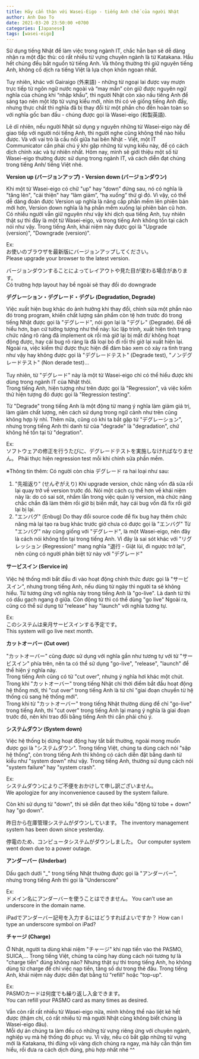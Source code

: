 ```yaml
---
title: Hãy cẩn thận với Wasei-Eigo - tiếng Anh chế của người Nhật
author: Anh Dao To
date: 2021-03-20 23:50:00 +0700
categories: [Japanese]
tags: [wasei-eigo]
---
```

Sử dụng tiếng Nhật để làm việc trong ngành IT, chắc hẳn bạn sẽ dễ dàng nhận ra một đặc thù: có rất nhiều từ vựng chuyên ngành là từ Katakana. Hầu hết chúng đều bắt nguồn từ tiếng Anh. Và thông thường thì giữ nguyên tiếng Anh, không cố dịch ra tiếng Việt là lựa chọn khôn ngoan nhất.

Tuy nhiên, khác với Gairaigo (外来語) - những từ ngoại lai được vay mượn trực tiếp từ ngôn ngữ nước ngoài và “may mắn” còn giữ được nguyên ngữ nghĩa của chúng khi “nhập khẩu”, thì người Nhật còn xào nấu tiếng Anh để sáng tạo nên một lớp từ vựng kiểu mới, nhìn thì có vẻ giống tiếng Anh đấy, nhưng thực chất thì nghĩa đã bị thay đổi từ một phần cho đến hoàn toàn so với nghĩa gốc ban đầu - chúng được gọi là Wasei-eigo (和製英語).

Lẽ dĩ nhiên, nếu người Nhật sử dụng y nguyên những từ Wasei-eigo này để giao tiếp với người nói tiếng Anh, thì người nghe cũng không thể nào hiểu được. Và với vai trò là cầu nối giữa hai bên Nhật - Việt, một IT Communicator cần phải chú ý khi gặp những từ vựng kiểu này, để có cách dịch chính xác và tự nhiên nhất. Hôm nay, mình sẽ giới thiệu một số từ Wasei-eigo thường được sử dụng trong ngành IT, và cách diễn đạt chúng trong tiếng Anh/ tiếng Việt nhé.

**Version up (バージョンアップ)・Version down (バージョンダウン)**

Khi một từ Wasei-eigo có chữ "up" hay “down” đứng sau, nó có nghĩa là "tăng lên", "cải thiện" hay “làm giảm”, “hạ xuống” thứ gì đó.
Vì vậy, có thể dễ dàng đoán được Version up nghĩa là nâng cấp phần mềm lên phiên bản mới hơn, Version down nghĩa là hạ phần mềm xuống lại phiên bản cũ hơn. 
Có nhiều người vẫn giữ nguyên như vậy khi dịch qua tiếng Anh, tuy nhiên thật sự thì đây là một từ Wasei-eigo, và trong tiếng Anh không tồn tại cách nói như vậy.
Trong tiếng Anh, khái niệm này được gọi là "Upgrade (version)", "Downgrade (version)".

Ex: </br>
お使いのブラウザを最新版にバージョンアップしてください。</br>
Please upgrade your browser to the latest version.

バージョンダウンすることによってレイアウトや見た目が変わる場合があります。</br>
Có trường hợp layout hay bề ngoài sẽ thay đổi do downgrade

**デグレーション・デグレード・デグレ (Degradation, Degrade)**

Việc xuất hiện bug khác do ảnh hưởng khi thay đổi, chỉnh sửa một phần nào đó trong program, khiến chất lượng sản phẩm còn tệ hơn trước đó trong tiếng Nhật được gọi là "デグレード", nói gọn lại là "デグレ" (Degrade). Để dễ hiểu hơn, bạn cứ tưởng tượng như thế này: lúc lập trình, xuất hiện tình trạng chức năng rõ ràng đã implement ok rồi mà giờ lại bị mất đi/ không hoạt động được, hay cái bug rõ ràng là đã loại bỏ đi rồi thì giờ lại xuất hiện lại.</br>
Ngoài ra, việc kiểm thử được thực hiện để đảm bảo xem có xảy ra tình trạng như vậy hay không được gọi là "デグレードテスト" (Degrade test), "ノンデグレードテスト" (Non derade test)...

Tuy nhiên, từ "デグレード" này là một từ Wasei-eigo chỉ có thể hiểu được khi dùng trong ngành IT của Nhật thôi.</br>
Trong tiếng Anh, hiện tượng như trên được gọi là "Regression", và việc kiểm thử hiện tượng đó được gọi là "Regression testing".

Từ "Degrade" trong tiếng Anh là một động từ mang ý nghĩa làm giảm giá trị, làm giảm chất lượng, nên cách sử dụng trong ngữ cảnh như trên cũng không hợp lý nhỉ. 
Thêm nữa, cũng có khi ta bắt gặp từ "デグレーション", nhưng trong tiếng Anh thì danh từ của "degrade" là "degradation", chứ không hề tồn tại từ "degration".

Ex: </br>
ソフトウェアの修正を行うたびに、デグレードテストを実施しなければなりません。
Phải thực hiện regression test mỗi khi chỉnh sửa phần mềm.

※Thông tin thêm: Có người còn chia デグレード ra hai loại như sau:
1) "先祖返り" (せんぞがえり)
   Khi upgrade version, chức năng vốn đã sửa rồi lại quay trở về version trước đó. 
   Nói một cách cụ thể hơn về khái niệm này là: do có sai sót, nhầm lẫn trong việc quản lý version, mà chức năng chắc chắn đã làm thêm rồi giờ bị biến mất, hay cái bug vốn đã fix rồi giờ lại bị lại.
2) "エンバグ" (Enbug)
   Do thay đổi source code để fix bug hay thêm chức năng mà lại tạo ra bug khác trước giờ chưa có được gọi là "エンバグ"
   Từ "エンバグ" này cũng giống với "デグレード", là một Wasei-eigo, nên đây là cách nói không tồn tại trong tiếng Anh. 
   Vì đây là sai sót khác với "リグレッション (Regression)" mang nghĩa "退行 - Giật lùi, đi ngược trở lại", nên cũng có người phân biệt từ này với "デグレード"

**サービスイン (Service in)**

Việc hệ thống mới bắt đầu đi vào hoạt động chính thức được gọi là "サービスイン", nhưng trong tiếng Anh, nếu dùng từ ngày thì người ta sẽ không hiểu.
Từ tương ứng với nghĩa này trong tiếng Anh là "go-live". Là danh từ thì có dấu gạch ngang ở giữa. Còn động từ thì có thể dùng "go live"
Ngoài ra, cũng có thể sử dụng từ "release" hay "launch" với nghĩa tương tự. 

Ex: </br>
このシステムは来月サービスインする予定です。</br>
This system will go live next month.

**カットオーバー (Cut over)**

"カットオーバー" cũng được sử dụng với nghĩa gần như tương tự với từ "サービスイン" phía trên, nên ta có thể sử dụng "go-live", "release", "launch" để thể hiện ý nghĩa này.</br> 
Trong tiếng Anh cũng có từ "cut over", nhưng ý nghĩa hơi khác một chút. Trong khi "カットオーバー" trong tiếng Nhật chỉ thời điểm bắt đầu hoạt động hệ thống mới, thì "cut over" trong tiếng Anh là từ chỉ "giai đoạn chuyển từ hệ thống cũ sang hệ thống mới".</br>
Trong khi từ "カットオーバー" trong tiếng Nhật thường dùng để chỉ "go-live" trong tiếng Anh, thì "cut over" trong tiếng Anh lại mang ý nghĩa là giai đoạn trước đó, nên khi trao đổi bằng tiếng Anh thì cần phải chú ý.

**システムダウン (System down)**

Việc hệ thống bị dừng hoạt động hay tắt bất thường, ngoài mong muốn được gọi là "システムダウン". Trong tiếng Việt, chúng ta dùng cách nói "sập hệ thống", còn trong tiếng Anh thì không có cách diễn đặt bằng danh từ kiểu như "system down" như vậy. Trong tiếng Anh, thường sử dụng cách nói "system failure" hay "system crash".

Ex: </br>
システムダウンによりご不便をおかけして申し訳ございません。</br>
We apologize for any inconvenience caused by the system failure.

Còn khi sử dụng từ "down", thì sẽ diễn đạt theo kiểu "động từ tobe + down" hay "go down".

昨日から在庫管理システムがダウンしています。
The inventory management system has been down since yesterday.

停電のため、コンピュータシステムがダウンしました。
Our computer system went down due to a power outage.

**アンダーバー (Underbar)**

Dấu gạch dưới "_" trong tiếng Nhật thường được gọi là "アンダーバー", nhưng trong tiếng Anh thì gọi là "Underscore"

Ex:</br>
ドメイン名にアンダーバーを使うことはできません。
You can’t use an underscore in the domain name.

iPadでアンダーバー記号を入力するにはどうすればよいですか？
How can I type an underscore symbol on iPad?

**チャージ (Charge)**

Ở Nhật, người ta dùng khái niệm "チャージ" khi nạp tiền vào thẻ PASMO, SUICA,... Trong tiếng Việt, chúng ta cũng hay dùng cách nói tương tự là "charge tiền" đúng không nào?
Nhưng thật sự thì trong tiếng Anh, họ không dùng từ charge để chỉ việc nạp tiền, tăng số dư trong thẻ đâu. Trong tiếng Anh, khái niệm này được diễn đạt bằng từ "refill" hoặc "top-up".

Ex: </br>
PASMOカードは何度でも繰り返し入金できます。</br>
You can refill your PASMO card as many times as desired.

Vẫn còn rất rất nhiều từ Wasei-eigo nữa, mình không thể nào liệt kê hết được (thậm chí, có rất nhiều từ mà người Nhật cũng không biết chúng là Wasei-eigo đâu).</br>
Mỗi dự án chúng ta làm đều có những từ vựng riêng ứng với chuyên ngành, nghiệp vụ mà hệ thống đó phục vụ. Vì vậy, nếu có bắt gặp những từ vựng mới là Katakana, thì đừng vội vàng dịch chúng ra ngay, mà hãy cẩn thận tìm hiểu, rồi đưa ra cách dịch đúng, phù hợp nhất nhé ^^